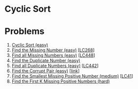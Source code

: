 # Cyclic Sort

# Problems

1. [Cyclic Sort (easy)]()
1. [Find the Missing Number (easy)]()
[[LC268](https://leetcode.com/problems/missing-number/)]
1. [Find all Missing Numbers (easy)]()
[[LC448](https://leetcode.com/problems/find-all-numbers-disappeared-in-an-array/)]
1. [Find the Duplicate Number (easy)]()
1. [Find all Duplicate Numbers (easy)]()
[[LC442](https://leetcode.com/problems/find-all-duplicates-in-an-array/)]
1. [Find the Corrupt Pair (easy)]()
[[link](https://www.geeksforgeeks.org/find-a-repeating-and-a-missing-number/)]
1. [Find the Smallest Missing Positive Number (medium)]()
[[LC41](https://leetcode.com/problems/first-missing-positive/submissions/)]
1. [Find the First K Missing Positive Numbers (hard)]()
